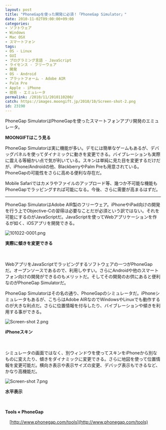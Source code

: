 ```yaml
---
layout: post
title: "PhoneGapを使った開発に必須！「PhoneGap Simulator」"
date: 2010-11-02T09:00:00+09:00
categories:
- ソフトウェア
- Windows
- Mac OSX
- スマートフォン
tags: 
- OS - Linux
- GUI
- プログラミング言語 - JavaScript
- ライセンス - フリーウェア
- 開発
- OS - Android
- プラットフォーム - Adobe AIR
- Palm Pre
- Apple - iPhone
- 技術 - エミュレータ
permalink: /2010/11/2010110200/
catch: https://images.moongift.jp/2010/10/Screen-shot-2.png
id: 23190
---
```

  

PhoneGap SimulatorはPhoneGapを使ったスマートフォンアプリ開発のエミュレータ。

  

**MOONGIFTはこう見る**

  

PhoneGap Simulatorは実に機能が多い。デモには簡単なゲームもあるが、デバッグパネルを使ってダイナミックに動きを変更できる。バイブレーションも実際に震える等細かい点で気が利いている。スキンは単純に見た目を変更するだけだが、iPhone/Androidの他、BlackberryやPalm Preも用意されている。PhoneGapの可能性をさらに高める便利な存在だ。

  

Mobile Safariではカメラやファイルのアップロード等、幾つか不可能な機能もPhoneGapでラッピングすれば可能になる。今後、さらに需要が高まるはずだ。

  

* * *
  
  

PhoneGap SimulatorはAdobe AIR製のフリーウェア。iPhoneやiPad向けの開発を行う上でObjective-Cの習得は必要なことだが必須という訳ではない。それを可能にするのがJavaScriptだ。JavaScriptを使ってWebアプリケーションを作るが如く、iOSアプリを開発できる。

  

![101022-0001.png](https://images.moongift.jp/2010/10/101022-0001.png)  
  
**実際に傾きを変更できる**

  

　

  

WebアプリをJavaScriptでラッピングするソフトウェアの一つがPhoneGapだ。オープンソースであるので、利用しやすい。さらにAndroidや他のスマートフォン向けの開発ができるのもメリットだ。そしてその開発のお供にあると便利なのがPhoneGap Simulatorだ。

  
<!--more-->

PhoneGap Simulatorはその名の通り、PhoneGapのシミュレータだ。iPhoneシミュレータもあるが、こちらはAdobe AIRなのでWindowsやLinuxでも動作するのが大きな利点だ。さらに位置情報を付与したり、バイブレーションや傾きを利用する事ができる。

  

![Screen-shot 2.png](https://images.moongift.jp/2010/10/Screen-shot-2.png)  
  
**iPhoneスキン**

  

　

  

シミュレータの画面ではなく、別ウィンドウを使ってスキンをiPhoneから別なものに変えたり、傾きをダイナミックに変更できる。さらに地図を使って位置情報を変更可能だ。横向き表示や表示サイズの変更、デバッグ表示もできるなど、かなり高機能だ。

  

![Screen-shot 7.png](https://images.moongift.jp/2010/10/Screen-shot-7.png)

  

**水平表示**

  

　

  

**Tools « PhoneGap**  
  
　[http://www.phonegap.com/tools](http://www.phonegap.com/tools)

  

